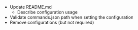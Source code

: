 - Update README.md
    - Describe configuration usage
- Validate commands.json path when setting the configuration
- Remove configurations (but not required)
